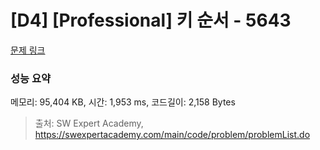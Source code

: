 # [D4] [Professional] 키 순서 - 5643 

[문제 링크](https://swexpertacademy.com/main/code/problem/problemDetail.do?contestProbId=AWXQsLWKd5cDFAUo) 

### 성능 요약

메모리: 95,404 KB, 시간: 1,953 ms, 코드길이: 2,158 Bytes



> 출처: SW Expert Academy, https://swexpertacademy.com/main/code/problem/problemList.do
